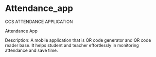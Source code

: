 # Attendance_app
CCS ATTENDANCE APPLICATION


Attendance App


Description: A mobile application that is QR code generator and QR code reader base. It helps student and teacher effortlessly in monitoring attendance and save time.

